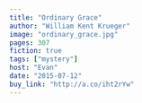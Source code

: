 ```yaml
---
title: "Ordinary Grace"
author: "William Kent Krueger"
image: "ordinary_grace.jpg"
pages: 307
fiction: true
tags: ["mystery"]
host: "Evan"
date: "2015-07-12"
buy_link: "http://a.co/iht2rYw"
---
```

